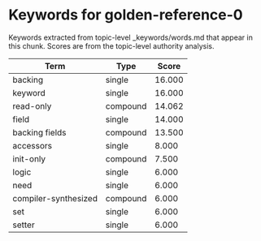 # Keywords for golden-reference-0

Keywords extracted from topic-level _keywords/words.md that appear in this chunk.
Scores are from the topic-level authority analysis.

| Term | Type | Score |
|------|------|-------|
| backing | single | 16.000 |
| keyword | single | 16.000 |
| read-only | compound | 14.062 |
| field | single | 14.000 |
| backing fields | compound | 13.500 |
| accessors | single | 8.000 |
| init-only | compound | 7.500 |
| logic | single | 6.000 |
| need | single | 6.000 |
| compiler-synthesized | compound | 6.000 |
| set | single | 6.000 |
| setter | single | 6.000 |
